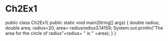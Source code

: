 # Ch2Ex1
public class Ch2Ex1{
public static void main(String[] args) {
double radius;
double area;
radius=20;
area= radius*radius*3.14159;
System.out.println("The area for the circle of radius"+radius+ " is " +area);
}
}
